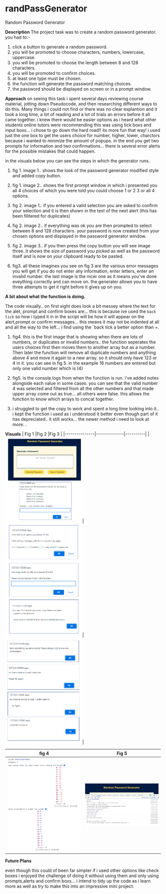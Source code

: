 # randPassGenerator
Random Password Generator

**Description**
The project task was to create a random password generator. 
you had to:-
1. click a button to generate a random password.
2. you will be promoted to choose characters, numbers, lowercase, uppercase.
3. you will be promoted to choose the length between 8 and 128 characters.
4. you will be promoted to confirm choices.
5. at least one type must be chosen.
6. the function will generate the password matching choices. 
7. the password should be displayed on screen or in a prompt window.

**Approach**
on seeing this task i spent several days reviewing course material, jotting down Pseudocode, and then researching different ways to do this.  Many things i could not find or there was no clear explantion and it took a long time, a lot of reading and a lot of trials an errors before it all came together.  i knew there would be easier options as i heard what other students online tutors were recommending this was using tick boxs and input boxs... i chose to go down the hard road!! its more fun that way! i used just the one box to get the users choice for number, higher, lower, charctors because i wanted to minmize the amount of popups. in the end you get two prompts for information and two confirmations... there is several error alerts for the possible mistakes that could happen. 

in the visuals below you can see the steps in which the generator runs.  

1.  fig 1. image 1.. shows the look of the password generator modified style and added copy button.
  
2.  fig 1. image 2.. shows the first prompt window in which i presented you all 4 choices of which you were told you could choose 1 or 2 3 or all 4 options.
  
3.  fig 2. image 1.. if you entered a valid selection you are asked to confirm your selection and it is then shown in the text of the next alert  (this has been filitered for                        duplicates)
 
4.  fig 2. image 2.. if everything was ok you are then prompted to select between 8 and 128 characters.  your password is now created from your chosen options and displayed in                        the password generator window.
  
5.  fig 2. image 3.. if you then press the copy button you will see image three.  it shows the size of password you picked as well as the password itself and is now on your                          clipboard ready to be pasted.
  
6.  fig3. all these imagines you see on fig 3 are the various error messages you will get if you do not enter any information, enter letters, enter an invalid number. the last             image is the nicer one as it means you've done eveything correctly and can move on. the generater allows you to have three attempts to get it right before it gives up           on you.
 
**A bit about what the function is doing.**

The code visually..  on first sight does look a bit messey where the text for the alet, prompt and confirm boxes are... this is because ive used the `back tick` so how i typed   it in in the script will be how it will appear on the alert,prompt or confirm messages... this means it may not be indented at all and all the way to the left... i find using the `back tick a better option than +.

1.  fig4. this is the first image that is showing when there are lots of numbers, or duplicates or invalid numbers.. the function seperates the users choices first then moves them to another array but as a number.  Then later the function will remove all duplicate numbers and anything above 4 and move it again to a new array.  so it should only have 123 or 4 in it. you can see in fig 5.  in the example 16 numbers are entered but only one valid number which is (4)

2.  fig5.  is the console.logs from when the function is run.  i've added notes alongside each value in some cases. you can see that the valid number 4 was selected and filtered from all the other numbers and that made upper array come out as true... all others were false.  this allows the function to know which arrays to concat together.

3. i struggled to get the copy to work and spent a long time looking into it.. i kept the function i used as i understood it better even though part of it has depreciated.. it still works... the newer method i need to look at more.
. 


**Visuals**
| Fig 1         |Fig 2         |Fig 3     |
|---------------|--------------|----------|
|<img src="img/r_pwd_one.png" width="250">|<img src="img/r_pwd_two.png" width="250">|<img src="img/r_pwd_three.png" width="250">|




|fig 4 |Fig 5|
|------|-----|
|<img src="img/log_one.png" width="250">|<img src="img/log_two.png" width="250">|


**Future Plans**

even though this could of been far simpler if i used other options like check boxes i enjoyed the challenge of doing it without using them and only using prompts,alerts and confirm boxs... i intend to tidy up the code as i learn more as well as try to make this into an impressive mini project.

